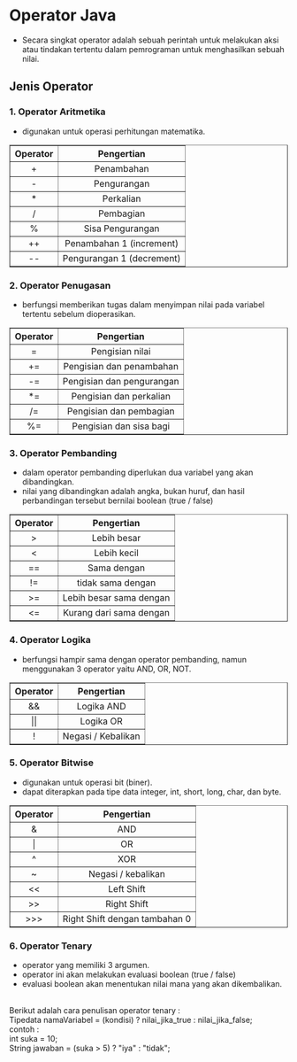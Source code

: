 # Operator Java

- Secara singkat operator adalah sebuah perintah untuk melakukan aksi atau tindakan tertentu dalam pemrograman untuk menghasilkan sebuah nilai.

## Jenis Operator

### 1. Operator Aritmetika

- digunakan untuk operasi perhitungan matematika.
<table style="width:100%" border="1">
  <tr align="center">
    <th>Operator</th>
    <th>Pengertian</th> 
  </tr>
  <tr align="center">
    <td>+</td>
    <td>Penambahan</td>
  </tr>
  <tr align="center">
    <td>-</td>
    <td>Pengurangan</td>
  </tr>
   <tr align="center">
    <td>*</td>
    <td>Perkalian</td>
  </tr>
   <tr align="center">
    <td>/</td>
    <td>Pembagian</td>
  </tr>
   <tr align="center">
    <td>%</td>
    <td>Sisa Pengurangan</td>
  </tr>
   <tr align="center">
    <td>++</td>
    <td>Penambahan 1 (increment)</td>
  </tr>
   <tr align="center">
    <td>--</td>
    <td>Pengurangan 1 (decrement)</td>
  </tr>
</table>



### 2. Operator Penugasan

- berfungsi memberikan tugas dalam menyimpan nilai pada variabel tertentu sebelum dioperasikan.
<table style="width:100%" border="1">
  <tr align="center">
    <th>Operator</th>
    <th>Pengertian</th> 
  </tr>
  <tr align="center">
    <td>=</td>
    <td>Pengisian nilai</td>
  </tr>
  <tr align="center">
    <td>+=</td>
    <td>Pengisian dan penambahan</td>
  </tr>
   <tr align="center">
    <td>-=</td>
    <td>Pengisian dan pengurangan</td>
  </tr>
   <tr align="center">
    <td>*=</td>
    <td>Pengisian dan perkalian</td>
  </tr>
   <tr align="center">
    <td>/=</td>
    <td>Pengisian dan pembagian</td>
  </tr>
   <tr align="center">
    <td>%=</td>
    <td>Pengisian dan sisa bagi</td>
  </tr>
</table>



### 3. Operator Pembanding

- dalam operator pembanding diperlukan dua variabel yang akan dibandingkan.
- nilai yang dibandingkan adalah angka, bukan huruf, dan hasil perbandingan tersebut bernilai boolean (true / false)
<table style="width:100%" border="1">
  <tr align="center">
    <th>Operator</th>
    <th>Pengertian</th> 
  </tr>
  <tr align="center">
    <td>></td>
    <td>Lebih besar</td>
  </tr>
  <tr align="center">
    <td><</td>
    <td>Lebih kecil</td>
  </tr>
   <tr align="center">
    <td>==</td>
    <td>Sama dengan</td>
  </tr>
   <tr align="center">
    <td>!=</td>
    <td>tidak sama dengan</td>
  </tr>
   <tr align="center">
    <td>>=</td>
    <td>Lebih besar sama dengan</td>
  </tr>
   <tr align="center">
    <td><=</td>
    <td>Kurang dari sama dengan</td>
  </tr>
</table>



### 4. Operator Logika

- berfungsi hampir sama dengan operator pembanding, namun menggunakan 3 operator yaitu AND, OR, NOT.
<table style="width:100%" border="1">
  <tr align="center">
    <th>Operator</th>
    <th>Pengertian</th> 
  </tr>
  <tr align="center">
    <td>&&</td>
    <td>Logika AND</td>
  </tr>
  <tr align="center">
    <td>||</td>
    <td>Logika OR</td>
  </tr>
   <tr align="center">
    <td>!</td>
    <td>Negasi / Kebalikan</td>
  </tr>
</table>



### 5. Operator Bitwise

- digunakan untuk operasi bit (biner).
- dapat diterapkan pada tipe data integer, int, short, long, char, dan byte.
<table style="width:100%" border="1">
  <tr align="center">
    <th>Operator</th>
    <th>Pengertian</th> 
  </tr>
  <tr align="center">
    <td>&</td>
    <td>AND</td>
  </tr>
  <tr align="center">
    <td>|</td>
    <td>OR</td>
  </tr>
   <tr align="center">
    <td>^</td>
    <td>XOR</td>
  </tr>
  <tr align="center">
    <td>~</td>
    <td>Negasi / kebalikan</td>
  </tr>
  <tr align="center">
    <td><<</td>
    <td>Left Shift</td>
  </tr>
  <tr align="center">
    <td>>></td>
    <td>Right Shift</td>
  </tr>
  <tr align="center">
    <td>>>></td>
    <td>Right Shift dengan tambahan 0</td>
  </tr>
</table>



### 6. Operator Tenary

- operator yang memiliki 3 argumen.
- operator ini akan melakukan evaluasi boolean (true / false)
- evaluasi boolean akan menentukan nilai mana yang akan dikembalikan.
<br>
Berikut adalah cara penulisan operator tenary :
<br>
Tipedata namaVariabel = (kondisi) ? nilai_jika_true : nilai_jika_false;
<br>
contoh :
<br>
int suka = 10;
<br>
String jawaban = (suka > 5) ? "iya" : "tidak";
